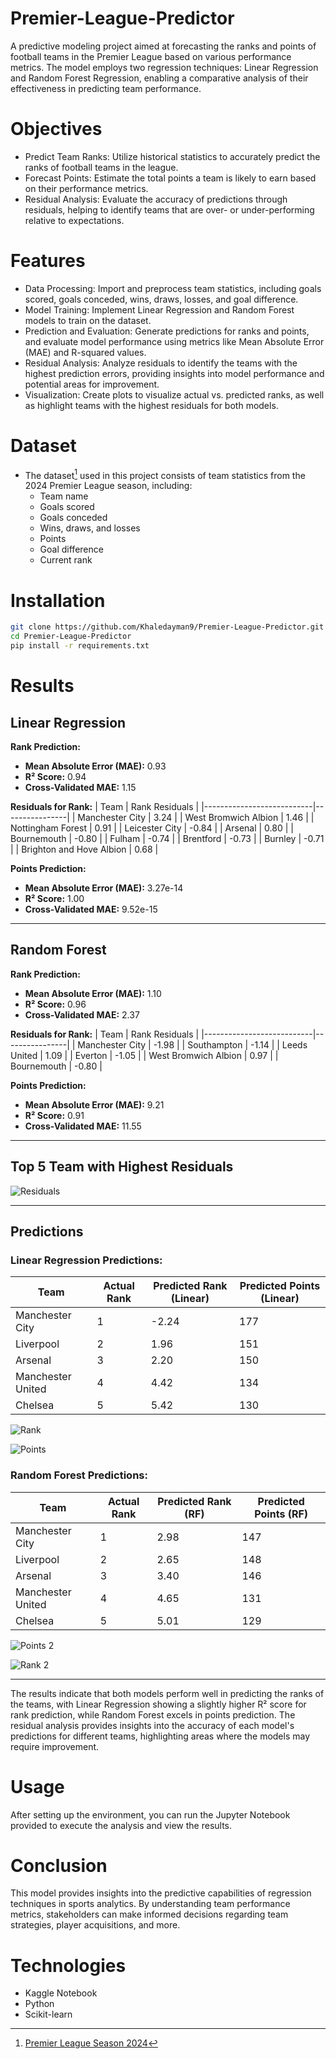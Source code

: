 # Premier-League-Predictor
A predictive modeling project aimed at forecasting the ranks and points of football teams in the Premier League based on various performance metrics. The model employs two regression techniques: Linear Regression and Random Forest Regression, enabling a comparative analysis of their effectiveness in predicting team performance.

# Objectives
- Predict Team Ranks: Utilize historical statistics to accurately predict the ranks of football teams in the league.
- Forecast Points: Estimate the total points a team is likely to earn based on their performance metrics.
- Residual Analysis: Evaluate the accuracy of predictions through residuals, helping to identify teams that are over- or under-performing relative to expectations.

# Features
- Data Processing: Import and preprocess team statistics, including goals scored, goals conceded, wins, draws, losses, and goal difference.
- Model Training: Implement Linear Regression and Random Forest models to train on the dataset.
- Prediction and Evaluation: Generate predictions for ranks and points, and evaluate model performance using metrics like Mean Absolute Error (MAE) and R-squared values.
- Residual Analysis: Analyze residuals to identify the teams with the highest prediction errors, providing insights into model performance and potential areas for improvement.
- Visualization: Create plots to visualize actual vs. predicted ranks, as well as highlight teams with the highest residuals for both models.

# Dataset
- The dataset[^1] used in this project consists of team statistics from the 2024 Premier League season, including:
  - Team name
  - Goals scored
  - Goals conceded
  - Wins, draws, and losses
  - Points
  - Goal difference
  - Current rank

[^1]: [Premier League Season 2024](https://www.kaggle.com/datasets/abdelrahmanemad594/premier-league-season-2024)

# Installation
```bash
git clone https://github.com/Khaledayman9/Premier-League-Predictor.git
cd Premier-League-Predictor
pip install -r requirements.txt
```

# Results
## Linear Regression

**Rank Prediction:**
- **Mean Absolute Error (MAE):** 0.93
- **R² Score:** 0.94
- **Cross-Validated MAE:** 1.15

**Residuals for Rank:**
| Team                      | Rank Residuals |
|---------------------------|----------------|
| Manchester City           | 3.24           |
| West Bromwich Albion      | 1.46           |
| Nottingham Forest         | 0.91           |
| Leicester City            | -0.84          |
| Arsenal                   | 0.80           |
| Bournemouth               | -0.80          |
| Fulham                    | -0.74          |
| Brentford                 | -0.73          |
| Burnley                   | -0.71          |
| Brighton and Hove Albion  | 0.68           |



**Points Prediction:**
- **Mean Absolute Error (MAE):** 3.27e-14
- **R² Score:** 1.00
- **Cross-Validated MAE:** 9.52e-15

---

## Random Forest

**Rank Prediction:**
- **Mean Absolute Error (MAE):** 1.10
- **R² Score:** 0.96
- **Cross-Validated MAE:** 2.37

**Residuals for Rank:**
| Team                      | Rank Residuals |
|---------------------------|----------------|
| Manchester City           | -1.98          |
| Southampton               | -1.14          |
| Leeds United              | 1.09           |
| Everton                   | -1.05          |
| West Bromwich Albion      | 0.97           |
| Bournemouth               | -0.80          |





**Points Prediction:**
- **Mean Absolute Error (MAE):** 9.21
- **R² Score:** 0.91
- **Cross-Validated MAE:** 11.55

---

## Top 5 Team with Highest Residuals

![Residuals](https://github.com/user-attachments/assets/7cf33f55-c9f1-4fe4-8c7a-a240abba803a)

---

## Predictions

### Linear Regression Predictions:
| Team                      | Actual Rank | Predicted Rank (Linear) | Predicted Points (Linear) |
|---------------------------|-------------|--------------------------|----------------------------|
| Manchester City           | 1           | -2.24                    | 177                        |
| Liverpool                 | 2           | 1.96                     | 151                        |
| Arsenal                   | 3           | 2.20                     | 150                        |
| Manchester United         | 4           | 4.42                     | 134                        |
| Chelsea                   | 5           | 5.42                     | 130                        |

![Rank](https://github.com/user-attachments/assets/14ab5034-fbda-4b13-afd4-7ff293ef7da6)

![Points](https://github.com/user-attachments/assets/00330bb6-d0b0-4219-bed9-5ad198468abc)


### Random Forest Predictions:
| Team                      | Actual Rank | Predicted Rank (RF)     | Predicted Points (RF)     |
|---------------------------|-------------|--------------------------|----------------------------|
| Manchester City           | 1           | 2.98                     | 147                        |
| Liverpool                 | 2           | 2.65                     | 148                        |
| Arsenal                   | 3           | 3.40                     | 146                        |
| Manchester United         | 4           | 4.65                     | 131                        |
| Chelsea                   | 5           | 5.01                     | 129                        |

![Points 2](https://github.com/user-attachments/assets/c70e6580-b06b-41f4-beca-5715379befdb)

![Rank 2](https://github.com/user-attachments/assets/f334d885-0dd8-4b54-a9a3-56b52675c8ee)

---
The results indicate that both models perform well in predicting the ranks of the teams, with Linear Regression showing a slightly higher R² score for rank prediction, while Random Forest excels in points prediction. The residual analysis provides insights into the accuracy of each model's predictions for different teams, highlighting areas where the models may require improvement.

# Usage
After setting up the environment, you can run the Jupyter Notebook provided to execute the analysis and view the results.

# Conclusion
This model provides insights into the predictive capabilities of regression techniques in sports analytics. By understanding team performance metrics, stakeholders can make informed decisions regarding team strategies, player acquisitions, and more.


# Technologies
- Kaggle Notebook
- Python
- Scikit-learn
